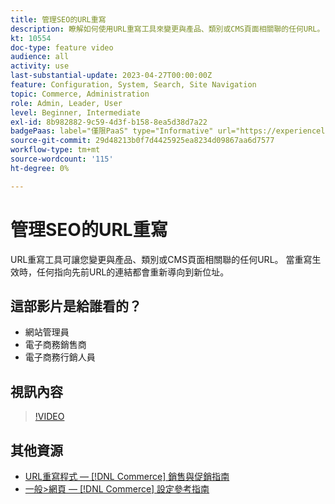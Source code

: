 ```yaml
---
title: 管理SEO的URL重寫
description: 瞭解如何使用URL重寫工具來變更與產品、類別或CMS頁面相關聯的任何URL。
kt: 10554
doc-type: feature video
audience: all
activity: use
last-substantial-update: 2023-04-27T00:00:00Z
feature: Configuration, System, Search, Site Navigation
topic: Commerce, Administration
role: Admin, Leader, User
level: Beginner, Intermediate
exl-id: 8b982882-9c59-4d3f-b158-8ea5d38d7a22
badgePaas: label="僅限PaaS" type="Informative" url="https://experienceleague.adobe.com/zh-hant/docs/commerce/user-guides/product-solutions" tooltip="僅適用於雲端專案(Adobe管理的PaaS基礎結構)和內部部署專案的Adobe Commerce 。"
source-git-commit: 29d48213b0f7d4425925ea8234d09867aa6d7577
workflow-type: tm+mt
source-wordcount: '115'
ht-degree: 0%

---
```


# 管理SEO的URL重寫

URL重寫工具可讓您變更與產品、類別或CMS頁面相關聯的任何URL。 當重寫生效時，任何指向先前URL的連結都會重新導向到新位址。

## 這部影片是給誰看的？

- 網站管理員
- 電子商務銷售商
- 電子商務行銷人員

## 視訊內容

>[!VIDEO](https://video.tv.adobe.com/v/343751?quality=12&learn=on)

## 其他資源

- [URL重寫程式 —  [!DNL Commerce] 銷售與促銷指南](https://experienceleague.adobe.com/docs/commerce-admin/marketing/seo/url-rewrites/url-rewrite.html?lang=zh-Hant)
- [一般>網頁 —  [!DNL Commerce] 設定參考指南](https://experienceleague.adobe.com/docs/commerce-admin/config/general/web.html?lang=zh-Hant)
